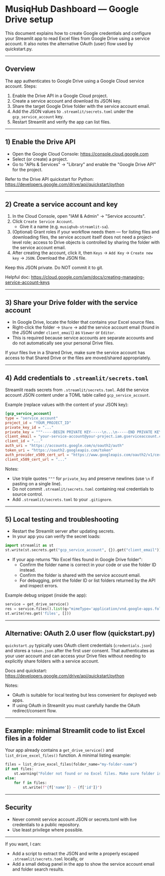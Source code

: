 # MusiqHub Dashboard — Google Drive setup

This document explains how to create Google credentials and configure your Streamlit app to read Excel files from Google Drive using a service account. It also notes the alternative OAuth (user) flow used by quickstart.py.

---

## Overview

The app authenticates to Google Drive using a Google Cloud service account. Steps:

1. Enable the Drive API in a Google Cloud project.
2. Create a service account and download its JSON key.
3. Share the target Google Drive folder with the service account email.
4. Add the JSON values to `.streamlit/secrets.toml` under the `gcp_service_account` key.
5. Restart Streamlit and verify the app can list files.

---

## 1) Enable the Drive API

- Open the Google Cloud Console: https://console.cloud.google.com
- Select (or create) a project.
- Go to "APIs & Services" → "Library" and enable the "Google Drive API" for the project.

Refer to the Drive API quickstart for Python: https://developers.google.com/drive/api/quickstart/python

---

## 2) Create a service account and key

1. In the Cloud Console, open "IAM & Admin" → "Service accounts".
2. Click `Create Service Account`.
   - Give it a name (e.g. `musiqhub-streamlit-sa`).
3. (Optional) Grant roles if your workflow needs them — for listing files and downloading files, the service account itself does not need a project-level role; access to Drive objects is controlled by sharing the folder with the service account email.
4. After creating the account, click it, then `Keys` → `Add Key` → `Create new key` → `JSON`. Download the JSON file.

Keep this JSON private. Do NOT commit it to git.

Helpful doc: https://cloud.google.com/iam/docs/creating-managing-service-account-keys

---

## 3) Share your Drive folder with the service account

- In Google Drive, locate the folder that contains your Excel source files.
- Right-click the folder → `Share` → add the service account email (found in the JSON under `client_email`) as `Viewer` or `Editor`.
- This is required because service accounts are separate accounts and do not automatically see your personal Drive files.

If your files live in a Shared Drive, make sure the service account has access to that Shared Drive or the files are moved/shared appropriately.

---

## 4) Add credentials to `.streamlit/secrets.toml`

Streamlit reads secrets from `.streamlit/secrets.toml`. Add the service account JSON content under a TOML table called `gcp_service_account`.

Example (replace values with the content of your JSON key):

```toml
[gcp_service_account]
type = "service_account"
project_id = "YOUR_PROJECT_ID"
private_key_id = "..."
private_key = """-----BEGIN PRIVATE KEY-----\n...\n-----END PRIVATE KEY-----\n"""
client_email = "your-service-account@your-project.iam.gserviceaccount.com"
client_id = "..."
auth_uri = "https://accounts.google.com/o/oauth2/auth"
token_uri = "https://oauth2.googleapis.com/token"
auth_provider_x509_cert_url = "https://www.googleapis.com/oauth2/v1/certs"
client_x509_cert_url = "..."
```

Notes:

- Use triple quotes `"""` for `private_key` and preserve newlines (use `\n` if pasting on a single line).
- Do not commit `.streamlit/secrets.toml` containing real credentials to source control.
- Add `.streamlit/secrets.toml` to your `.gitignore`.

---

## 5) Local testing and troubleshooting

- Restart the Streamlit server after updating secrets.
- In your app you can verify the secret loads:

```py
import streamlit as st
st.write(st.secrets.get("gcp_service_account", {}).get("client_email"))
```

- If your app returns "No Excel files found in Google Drive folder":
  - Confirm the folder name is correct in your code or use the folder ID instead.
  - Confirm the folder is shared with the service account email.
  - For debugging, print the folder ID or list folders returned by the API and inspect errors.

Example debug snippet (inside the app):

```py
service = get_drive_service()
res = service.files().list(q="mimeType='application/vnd.google-apps.folder' and name='YOUR_FOLDER_NAME'", fields="files(id,name)").execute()
st.write(res.get('files', []))
```

---

## Alternative: OAuth 2.0 user flow (quickstart.py)

`quickstart.py` typically uses OAuth client credentials (`credentials.json`) and stores a `token.json` after the first user consent. That authenticates as your user account and can access your Drive files without needing to explicitly share folders with a service account.

Docs and quickstart: https://developers.google.com/drive/api/quickstart/python

Notes:

- OAuth is suitable for local testing but less convenient for deployed web apps.
- If using OAuth in Streamlit you must carefully handle the OAuth redirect/consent flow.

---

## Example: minimal Streamlit code to list Excel files in a folder

Your app already contains a `get_drive_service()` and `list_drive_excel_files()` function. A minimal listing example:

```py
files = list_drive_excel_files(folder_name="my-folder-name")
if not files:
    st.warning("Folder not found or no Excel files. Make sure folder is shared with the service account.")
else:
    for f in files:
        st.write(f"{f['name']} — {f['id']}")
```

---

## Security

- Never commit service account JSON or secrets.toml with live credentials to a public repository.
- Use least privilege where possible.

---

If you want, I can:

- Add a script to extract the JSON and write a properly escaped `.streamlit/secrets.toml` locally, or
- Add a small debug panel in the app to show the service account email and folder search results.
